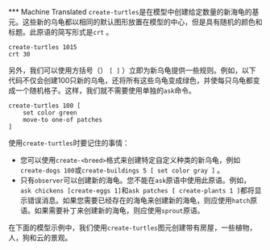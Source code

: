 ﻿*** Machine Translated
`create-turtles`是在模型中创建给定数量的新海龟的基元。这些新的乌龟都以相同的默认图形放置在模型的中心，但是具有随机的颜色和标题。此原语的简写形式是`crt` 。



```
create-turtles 1015
crt 30
```


另外，我们可以使用方括号（） `[ ]` ）立即为新乌龟提供一些规则。例如，以下代码不仅会创建100只新的乌龟，还将所有这些乌龟变成绿色，并使每只乌龟都变成一个随机格子。这样，我们就不需要使用单独的`ask`命令。



```
create-turtles 100 [
	set color green
	move-to one-of patches
]
```


使用`create-turtles`时要记住的事情：

- 您可以使用`create-<breed>`格式来创建特定自定义种类的新乌龟，例如`create-dogs 100`或`create-buildings 5 [ set color gray ]` 。
- 只有`observer`可以创建新的海龟。您不能在`ask`原语中使用此原语。例如， `ask chickens [create-eggs 1]`和`ask patches [ create-plants 1 ]`都将显示错误消息。如果您需要已经存在的海龟来创建新的海龟，则应使用`hatch`原语。如果需要补丁来创建新的海龟，则应使用`sprout`原语。


在下面的模型示例中，我们使用`create-turtles`图元创建带有房屋，一些植物，人，狗和云的景观。